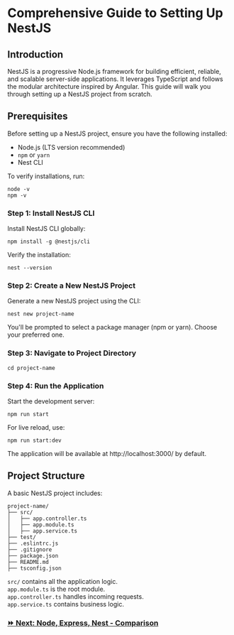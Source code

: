 # Comprehensive Guide to Setting Up NestJS
## Introduction

NestJS is a progressive Node.js framework for building efficient, reliable, and scalable server-side applications. It leverages TypeScript and follows the modular architecture inspired by Angular.
This guide will walk you through setting up a NestJS project from scratch.

## Prerequisites
Before setting up a NestJS project, ensure you have the following installed:

- Node.js (LTS version recommended)
- `npm` or `yarn`
- Nest CLI

To verify installations, run:
```
node -v
npm -v
```

### Step 1: Install NestJS CLI
Install NestJS CLI globally:
```
npm install -g @nestjs/cli
```
Verify the installation:
```
nest --version
```

### Step 2: Create a New NestJS Project
Generate a new NestJS project using the CLI:
```
nest new project-name
```
You'll be prompted to select a package manager (npm or yarn). Choose your preferred one.

### Step 3: Navigate to Project Directory
```
cd project-name
```
### Step 4: Run the Application
Start the development server:
```
npm run start
```
For live reload, use:
```
npm run start:dev
```
The application will be available at http://localhost:3000/ by default.
## Project Structure

A basic NestJS project includes:
```
project-name/
├── src/
│   ├── app.controller.ts
│   ├── app.module.ts
│   ├── app.service.ts
├── test/
├── .eslintrc.js
├── .gitignore
├── package.json
├── README.md
├── tsconfig.json
```
`src/` contains all the application logic.</br>
`app.module.ts` is the root module.</br>
`app.controller.ts` handles incoming requests.</br>
`app.service.ts` contains business logic.</br>
### [:fast_forward: Next: Node, Express, Nest - Comparison](https://github.com/dev-satri/NestJs-Documentation/blob/main/Node-Express-Nest.md)
